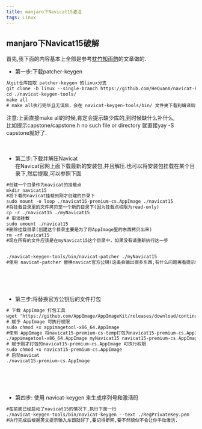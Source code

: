```yaml
---
title: manjaro下Navicat15激活
tags: Linux
---
```



## manjaro下Navicat15破解

首先,我下面的内容基本上全部是参考[枕竹知雨韵](https://www.jianshu.com/p/e0300b8a718e)的文章做的.

* 第一步:下载patcher-keygen  
```asp
从git仓库拉取 patcher-keygen 的linux分支
git clone -b linux --single-branch https://github.com/HeQuanX/navicat-keygen-tools.git
cd ./navicat-keygen-tools/ 
make all
# make all执行完毕且无误后，会在 navicat-keygen-tools/bin/ 文件夹下看到编译后的keygen/patcher
```
注意:上面直接make all的时候,肯定会提示缺少库的,到时候缺什么补什么,<br>
比如提示capstone/capstone.h no such file or directory
就直接yay -S capstone就好了.
<br><br><br>  
* 第二步:下载并解压Navicat  
在Navicat官网上面下载最新的安装包,并且解压.也可以将安装包挂载在某个目录下,然后提取,可以参照下面  

```asp
#创建一个目录作为navicat的挂载点
mkdir navicat15
#将下载的navicat挂载到刚才创建的目录下
sudo mount -o loop ./navicat15-premium-cs.AppImage ./navicat15
#将挂载目录里的文件拷贝至一个新的目录下(因为挂载点权限为read-only)
cp -r ./navicat15 ./myNavicat15
# 取消挂载
sudo umount ./navicat15
#删除挂载目录(创建这个目录主要是为了将AppImage里的东西拷贝出来)
rm -rf navicat15
#现在所有的文件应该是在myNavicat15这个目录中，如果没有请重新执行这一步


./navicat-keygen-tools/bin/navicat-patcher ./myNavicat15
#使用 navicat-patcher 替换navicat官方公钥(这条会输出很多东西,有什么问题再看提示吧)
```
<br><br><br>
* 第三步:将替换官方公钥后的文件打包  
```asp
# 下载 AppImage 打包工具
wget 'https://github.com/AppImage/AppImageKit/releases/download/continuous/appimagetool-x86_64.AppImage'
# 赋予 AppImage 可执行权限
sudo chmod +x appimagetool-x86_64.AppImage
#使用 AppImage 将navicat15-premium-cs-temp打包为navicat15-premium-cs.AppImage
./appimagetool-x86_64.AppImage myNavicat15 navicat15-premium-cs.AppImage
# 赋予刚才打包的navicat15-premium-cs.AppImage 可执行权限
sudo chmod +x navicat15-premium-cs.AppImage
# 启动navicat
./navicat15-premium-cs.AppImage
```
<br><br><br>
* 第四步: 使用 navicat-keygen 来生成序列号和激活码
```asp
#在前面已经启动了navicat15的情况下,执行下面一行
./navicat-keygen-tools/bin/navicat-keygen --text ./RegPrivateKey.pem
#执行完成后根据英文提示输入东西就好了,要记得断网,要不然貌似不会让你手动激活.
```
